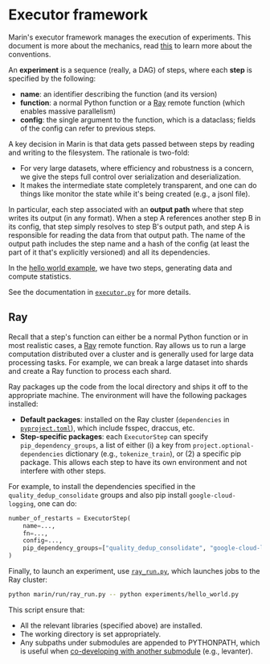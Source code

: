 # Executor framework

Marin's executor framework manages the execution of experiments.
This document is more about the mechanics, read [this](../explanation/experiments.md) to
learn more about the conventions.

An **experiment** is a sequence (really, a DAG) of steps, where each **step** is
specified by the following:
- **name**: an identifier describing the function (and its version)
- **function**: a normal Python function or a [Ray](https://docs.ray.io) remote function (which enables massive parallelism)
- **config**: the single argument to the function, which is a dataclass; fields of the config can refer to previous steps.

A key decision in Marin is that data gets passed between steps by reading and writing to the filesystem.
The rationale is two-fold:
- For very large datasets, where efficiency and robustness is a concern, we give
  the steps full control over serialization and deserialization.
- It makes the intermediate state completely transparent, and one can do things
  like monitor the state while it's being created (e.g., a jsonl file).

In particular, each step associated with an **output path** where that step
writes its output (in any format).
When a step A references another step B in its config, that step simply resolves to step B's output path,
and step A is responsible for reading the data from that output path.
The name of the output path includes the step name and a hash of the
config (at least the part of it that's explicitly versioned) and all its dependencies.

In the [hello world example](../tutorials/hello_world_executor.md), we have two steps,
generating data and compute statistics.

See the documentation in [`executor.py`](https://github.com/stanford-crfm/marin/blob/main/marin/execution/executor.py) for more details.

## Ray

Recall that a step's function can either be a normal Python function or in most realistic cases,
a [Ray](https://docs.ray.io/) remote function.
Ray allows us to run a large computation distributed over a cluster and is
generally used for large data processing tasks.  For example, we can break a large
dataset into shards and create a Ray function to process each shard.

Ray packages up the code from the local directory and ships it off to the appropriate machine.
The environment will have the following packages installed:
- **Default packages**: installed on the Ray cluster (`dependencies` in
  [`pyproject.toml`](pyproject.toml)), which include fsspec, draccus, etc.
- **Step-specific packages**: each `ExecutorStep` can specify
  `pip_dependency_groups`, a list of either (i) a key from
  `project.optional-dependencies` dictionary (e.g., `tokenize_train`), or (2) a
  specific pip package.  This allows each step to have its own environment and
  not interfere with other steps.

For example, to install the dependencies specified in the
`quality_dedup_consolidate` groups and also pip install `google-cloud-logging`,
one can do:

```python
number_of_restarts = ExecutorStep(
    name=...,
    fn=...,
    config=...,
    pip_dependency_groups=["quality_dedup_consolidate", "google-cloud-logging"],
)
```

Finally, to launch an experiment, use [`ray_run.py`](marin/run/ray_run.py), which
launches jobs to the Ray cluster:

```bash
python marin/run/ray_run.py -- python experiments/hello_world.py
```

This script ensure that:
- All the relevant libraries (specified above) are installed.
- The working directory is set appropriately.
- Any subpaths under submodules are appended to PYTHONPATH, which is useful
  when [co-developing with another submodule](../how-to-guides/co-develop.md) (e.g., levanter).

